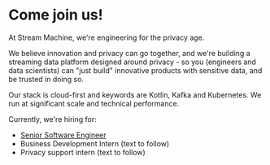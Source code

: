 # Come join us!
At Stream Machine, we're engineering for the privacy age. 

We believe innovation and privacy can go together, and we're building a streaming data platform designed around privacy - so you (engineers and data scientists) can "just build" innovative products with sensitive data, and be trusted in doing so. 

Our stack is cloud-first and keywords are Kotlin, Kafka and Kubernetes. We run at significant scale and technical performance. 

Currently, we're hiring for:
* [Senior Software Engineer](https://github.com/streammachineio/jobs/blob/main/senior-software-engineer.md)
* Business Development Intern (text to follow)
* Privacy support intern (text to follow)
